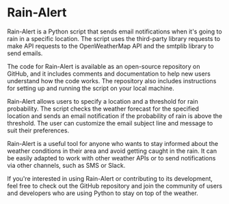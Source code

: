 # Rain-Alert

Rain-Alert is a Python script that sends email notifications when it's going to rain in a specific location. The script uses the third-party library requests to make API requests to the OpenWeatherMap API and the smtplib library to send emails.

The code for Rain-Alert is available as an open-source repository on GitHub, and it includes comments and documentation to help new users understand how the code works. The repository also includes instructions for setting up and running the script on your local machine.

Rain-Alert allows users to specify a location and a threshold for rain probability. The script checks the weather forecast for the specified location and sends an email notification if the probability of rain is above the threshold. The user can customize the email subject line and message to suit their preferences.

Rain-Alert is a useful tool for anyone who wants to stay informed about the weather conditions in their area and avoid getting caught in the rain. It can be easily adapted to work with other weather APIs or to send notifications via other channels, such as SMS or Slack.

If you're interested in using Rain-Alert or contributing to its development, feel free to check out the GitHub repository and join the community of users and developers who are using Python to stay on top of the weather.